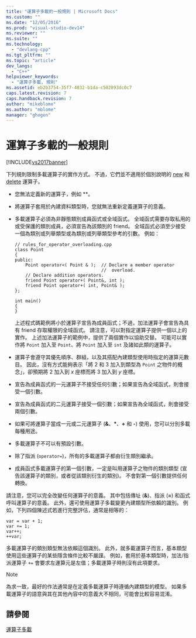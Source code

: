 ```yaml
---
title: "運算子多載的一般規則 | Microsoft Docs"
ms.custom: ""
ms.date: "12/05/2016"
ms.prod: "visual-studio-dev14"
ms.reviewer: ""
ms.suite: ""
ms.technology: 
  - "devlang-cpp"
ms.tgt_pltfrm: ""
ms.topic: "article"
dev_langs: 
  - "C++"
helpviewer_keywords: 
  - "運算子多載, 規則"
ms.assetid: eb2b3754-35f7-4832-b1da-c502893dc0c7
caps.latest.revision: 7
caps.handback.revision: 7
author: "mikeblome"
ms.author: "mblome"
manager: "ghogen"
---
```

# 運算子多載的一般規則
[!INCLUDE[vs2017banner](../assembler/inline/includes/vs2017banner.md)]

下列規則限制多載運算子的實作方式。  不過，它們並不適用於個別說明的 [new](../cpp/new-operator-cpp.md) 和 [delete](../cpp/delete-operator-cpp.md) 運算子。  
  
-   您無法定義新的運算子，例如 \*\*。  
  
-   將運算子套用於內建資料類型時，您就無法重新定義運算子的意義。  
  
-   多載運算子必須為非靜態類別成員函式或全域函式。  全域函式需要存取私用的或受保護的類別成員，必須宣告為該類別的 friend。  全域函式必須至少接受一個為類別或列舉類型或為類別或列舉類型參考的引數。  例如：  
  
    ```  
    // rules_for_operator_overloading.cpp  
    class Point  
    {  
    public:  
        Point operator<( Point & );  // Declare a member operator   
                                     //  overload.  
        // Declare addition operators.  
        friend Point operator+( Point&, int );  
        friend Point operator+( int, Point& );  
    };  
  
    int main()  
    {  
    }  
    ```  
  
     上述程式碼範例將小於運算子宣告為成員函式；不過，加法運算子會宣告為具有 friend 存取權限的全域函式。  請注意，可以對指定運算子提供一個以上的實作。  上述加法運算子的範例中，提供了兩個實作以協助交替。  可能可以實作將 `Point` 加入至 `Point`、將 `Point` 加入至 `int` 及諸如此類的運算子。  
  
-   運算子會遵守其優先順序、群組，以及其搭配內建類型使用時指定的運算元數目。  因此，沒有方式能夠表示「將 2 和 3 加入到類型為 `Point` 之物件的概念」，卻預期將 2 加入到 *x* 座標而將 3 加入到 *y* 座標。  
  
-   宣告為成員函式的一元運算子不接受任何引數；如果宣告為全域函式，則會接受一個引數。  
  
-   宣告為成員函式的二元運算子接受一個引數；如果宣告為全域函式，則會接受兩個引數。  
  
-   如果可將運算子當成一元或二元運算子 \(**&**、**\***、**\+** 和 **\-**\) 使用，您可以分別多載每種用途。  
  
-   多載運算子不可以有預設引數。  
  
-   除了指派 \(`operator=`\)，所有的多載運算子都由衍生類別繼承。  
  
-   成員函式多載運算子的第一個引數，一定是叫用運算子之物件的類別類型 \(宣告該運算子的類別，或者從該類別衍生的類別\)。  不會對第一個引數提供任何轉換。  
  
 請注意，您可以完全改變任何運算子的意義。  其中包括傳址 \(**&**\)、指派 \(**\=**\) 和函式呼叫運算子的意義。  此外，還可使用運算子多載變更內建類型所依賴的識別。  例如，下列四個陳述式若進行完整評估，通常是相等的：  
  
```  
var = var + 1;  
var += 1;  
var++;  
++var;  
```  
  
 多載運算子的類別類型無法依賴這個識別。  此外，就多載運算子而言，基本類型使用這些運算子的某些隱含條件比較不嚴謹。  例如，套用於基本類型時，加法\/指派運算子 `+=` 會要求左運算元是左值；多載運算子時則沒有此項要求。  
  
> [!NOTE]
>  為求一致，最好的作法通常是在定義多載運算子時遵循內建類型的模型。  如果多載運算子的語意與其在其他內容中的意義大不相同，可能會比較容易混淆。  
  
## 請參閱  
 [運算子多載](../cpp/operator-overloading.md)